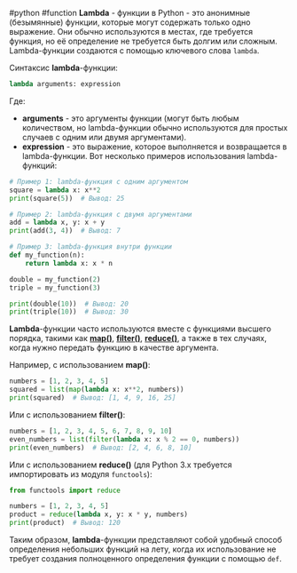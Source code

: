 #python #function
**Lambda** - функции в Python - это анонимные (безымянные) функции, которые могут содержать только одно выражение. Они обычно используются в местах, где требуется функция, но её определение не требуется быть долгим или сложным. Lambda-функции создаются с помощью ключевого слова `lambda`.  

Синтаксис **lambda**-функции:
```python
lambda arguments: expression
```
Где:
* **arguments** - это аргументы функции (могут быть любым количеством, но lambda-функции обычно используются для простых случаев с одним или двумя аргументами).
* **expression** - это выражение, которое выполняется и возвращается в lambda-функции.
Вот несколько примеров использования lambda-функций:
```python
# Пример 1: lambda-функция с одним аргументом
square = lambda x: x**2
print(square(5))  # Вывод: 25

# Пример 2: lambda-функция с двумя аргументами
add = lambda x, y: x + y
print(add(3, 4))  # Вывод: 7

# Пример 3: lambda-функция внутри функции
def my_function(n):
    return lambda x: x * n

double = my_function(2)
triple = my_function(3)

print(double(10))  # Вывод: 20
print(triple(10))  # Вывод: 30
```
**Lambda**-функции часто используются вместе с функциями высшего порядка, такими как **[map()]()**, **[filter()](projects/dusky-wiki/python/function/default_function.md)**, **[reduce()]()**, а также в тех случаях, когда нужно передать функцию в качестве аргумента.  

Например, с использованием **map()**:
```python
numbers = [1, 2, 3, 4, 5]
squared = list(map(lambda x: x**2, numbers))
print(squared)  # Вывод: [1, 4, 9, 16, 25]
```
Или с использованием **filter()**:
```python
numbers = [1, 2, 3, 4, 5, 6, 7, 8, 9, 10]
even_numbers = list(filter(lambda x: x % 2 == 0, numbers))
print(even_numbers)  # Вывод: [2, 4, 6, 8, 10]
```
Или с использованием **reduce()** (для Python 3.x требуется импортировать из модуля `functools`):
```python
from functools import reduce

numbers = [1, 2, 3, 4, 5]
product = reduce(lambda x, y: x * y, numbers)
print(product)  # Вывод: 120
```
Таким образом, **lambda**-функции представляют собой удобный способ определения небольших функций на лету, когда их использование не требует создания полноценного определения функции с помощью `def`.
